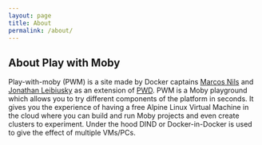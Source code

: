 ```yaml
---
layout: page
title: About
permalink: /about/
---
```


## About Play with Moby

Play-with-moby (PWM) is a site made by Docker captains [Marcos Nils](https://www.twitter.com/marcosnils) and [Jonathan Leibiusky](https://www.twitter.com/xetorthio) as an extension of [PWD](http://play-wiht-docker.com). PWM is a Moby playground which allows you to try different components of the platform in seconds. It gives you the experience of having a free Alpine Linux Virtual Machine in the cloud where you can build and run Moby projects and even create clusters to experiment. Under the hood DIND or Docker-in-Docker is used to give the effect of multiple VMs/PCs.
